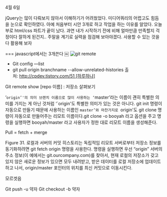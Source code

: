 4월 6일

jQuery는 많이 다뤄보지 않아서 이해하기가 어려웠었다.
미디어쿼리의 어렵고도 힘듬을 눈으로 확인하였다. 아예 처음부터 시안 3개로 하고 작업을 하는 이유를 알았다.
오늘부로 html/css 파트가 끝이 났다.
과연 내가 시작하기 전에 비해 얼마만큼 만족할지 걱정이다 잘하게 된건지..
주말을 계기로 실력을 점검해 보아야겠다. 사용할 수 있는 것을 다 활용해 보자

=== javascript에서는 3개쓴다
￼
![git remote]("image/remote.png")

- Git config —list
- git pull origin branchname --allow-unrelated-histories
출처: http://cpdev.tistory.com/51 [하루하나]

Git remote show [repo 이름] : 저장소 살펴보기

‘`origin’'의 의미
브랜치 이름으로 많이 사용하는 ‘`master’라는 이름이 괜히 특별한 의미를 가지는 게 아닌 것처럼 ‘`origin'도 특별한 의미가 있는 것은 아니다. git init 명령이 자동으로 만들기 때문에 사용하는 이름인 ``master’와 마찬가지로 ``origin'도 git clone 명령이 자동으로 만들어주는 리모트 이름이다.git clone -o booyah 라고 옵션을 주고 명령을 실행하면 booyah/master 라고 사용자가 정한 대로 리모트 이름을 생성해준다.

Pull = fetch + merge

Figure 31. 로컬과 서버의 커밋 히스토리는 독립적임
리모트 서버로부터 저장소 정보를 동기화하려면 git fetch origin 명령을 사용한다. 명령을 실행하면 우선 “origin” 서버의 주소 정보(이 예에서는 git.ourcompany.com)를 찾아서, 현재 로컬의 저장소가 갖고 있지 않은 새로운 정보가 있으면 모두 내려받고, 받은 데이터를 로컬 저장소에 업데이트하고 나서, origin/master 포인터의 위치를 최신 커밋으로 이동시킨다.

모르겟음

Git push -u 약자
Git checkout -b 약자
